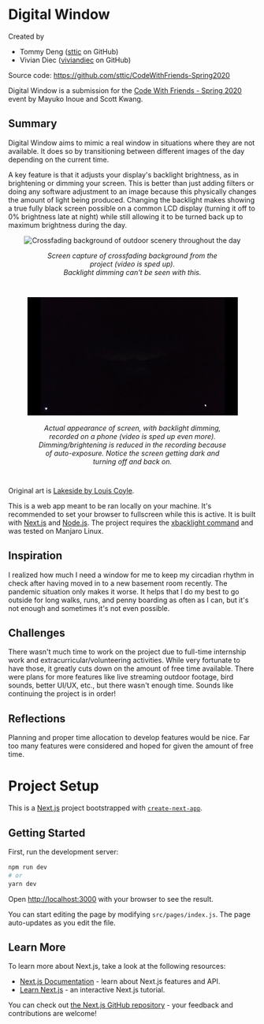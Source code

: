 # Digital Window

Created by

- Tommy Deng ([sttic](https://github.com/sttic) on GitHub)
- Vivian Diec ([viviandiec](https://github.com/viviandiec) on GitHub)

Source code: https://github.com/sttic/CodeWithFriends-Spring2020

Digital Window is a submission for the [Code With Friends - Spring 2020](https://cwf.hellomayuko.com/) event by Mayuko Inoue and Scott Kwang.

## Summary

Digital Window aims to mimic a real window in situations where they are not available.
It does so by transitioning between different images of the day depending on the current time.

A key feature is that it adjusts your display's backlight brightness, as in brightening or dimming your screen.
This is better than just adding filters or doing any software adjustment to an image because this physically changes the amount of light being produced.
Changing the backlight makes showing a true fully black screen possible on a common LCD display (turning it off to 0% brightness late at night) while still allowing it to be turned back up to maximum brightness during the day.

<div class="container center">
    <img src="readme-assets/dynamic-background.gif" alt="Crossfading background of outdoor scenery throughout the day" />
    <div class="caption">
        <p><i>Screen capture of crossfading background from the project (video is sped up).<br/>Backlight dimming can't be seen with this.</i></p>
    </div>
</div>
<div class="container center">
    <img src="readme-assets/actual-appearance.gif" alt="Actual appearance of screen (with dimming) recorded on a phone" />
    <div class="caption">
        <p><i>Actual appearance of screen, with backlight dimming, recorded on a phone (video is sped up even more).
            <br/>Dimming/brightening is reduced in the recording because of auto-exposure. Notice the screen getting dark and turning off and back on.
        </i></p>
    </div>
</div>

Original art is [Lakeside by Louis Coyle](https://dynamicwallpaper.club/wallpaper/jculsb683ok).

This is a web app meant to be ran locally on your machine.
It's recommended to set your browser to fullscreen while this is active.
It is built with [Next.js](https://nextjs.org/) and [Node.js](https://nodejs.org/).
The project requires the [xbacklight command](https://linux.die.net/man/1/xbacklight) and was tested on Manjaro Linux.

## Inspiration

I realized how much I need a window for me to keep my circadian rhythm in check after having moved in to a new basement room recently.
The pandemic situation only makes it worse.
It helps that I do my best to go outside for long walks, runs, and penny boarding as often as I can, but it's not enough and sometimes it's not even possible.

## Challenges

There wasn't much time to work on the project due to full-time internship work and extracurricular/volunteering activities.
While very fortunate to have those, it greatly cuts down on the amount of free time available.
There were plans for more features like live streaming outdoor footage, bird sounds, better UI/UX, etc., but there wasn't enough time.
Sounds like continuing the project is in order!

## Reflections

Planning and proper time allocation to develop features would be nice.
Far too many features were considered and hoped for given the amount of free time.


# Project Setup

This is a [Next.js](https://nextjs.org/) project bootstrapped with [`create-next-app`](https://github.com/zeit/next.js/tree/canary/packages/create-next-app).

## Getting Started

First, run the development server:

```bash
npm run dev
# or
yarn dev
```

Open [http://localhost:3000](http://localhost:3000) with your browser to see the result.

You can start editing the page by modifying `src/pages/index.js`. The page auto-updates as you edit the file.

## Learn More

To learn more about Next.js, take a look at the following resources:

- [Next.js Documentation](https://nextjs.org/docs) - learn about Next.js features and API.
- [Learn Next.js](https://nextjs.org/learn) - an interactive Next.js tutorial.

You can check out [the Next.js GitHub repository](https://github.com/zeit/next.js/) - your feedback and contributions are welcome!

<style>
.container {
    margin-bottom: 3em;
}
.center {
    text-align: center;
}
.center > .caption {
    margin: auto;
}
.caption {
    max-width: 4in;
}
</style>
